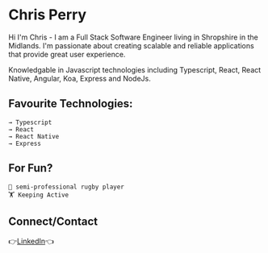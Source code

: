 <!--
**ChrisDPerry/ChrisDPerry** is a ✨ _special_ ✨ repository because its `README.md` (this file) appears on your GitHub profile.

Here are some ideas to get you started:

- 🔭 I’m currently working on ...
- 🌱 I’m currently learning ...
- 👯 I’m looking to collaborate on ...
- 🤔 I’m looking for help with ...
- 💬 Ask me about ...
- 📫 How to reach me: ...
- 😄 Pronouns: ...
- ⚡ Fun fact: ...
-->

# Chris Perry

Hi I'm Chris - I am a Full Stack Software Engineer living in Shropshire in the Midlands. I'm passionate about creating scalable and reliable applications that provide great user experience.

Knowledgable in Javascript technologies including Typescript, React, React Native, Angular, Koa, Express and NodeJs.

## Favourite Technologies:

```
→ Typescript
→ React
→ React Native
→ Express
```

## For Fun?

```
🏉 semi-professional rugby player
🏋️ Keeping Active
```


## Connect/Contact

👉[LinkedIn](www.linkedin.com/in/chrisDperry-sd)👈
